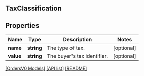 ## TaxClassification

## Properties

Name | Type | Description | Notes
------------ | ------------- | ------------- | -------------
**name** | **string** | The type of tax. | [optional]
**value** | **string** | The buyer&#39;s tax identifier. | [optional]

[[OrdersV0 Models]](../) [[API list]](../../Api) [[README]](../../../README.md)
